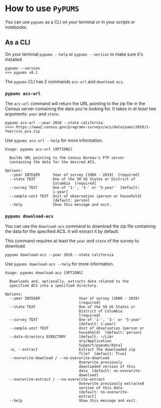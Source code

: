 # How to use `PyPUMS`

You can use `pypums` as a CLI on your terminal or in your scripts or notebooks.

## As a CLI

On your terminal `pypums --help` or `pypums --version` to make sure it's installed 

```shell
pypums --version
>>> pypums v0.1
```

The `pypums` CLI has 2 commands `acs-url` and `download-acs`.

### `pypums acs-url`
The `acs-url` command will return the URL pointing to the zip file in the Census server containing the data you're looking for. It takes in _at least_ two arguments: `year` and `state`.

```shell
pypums acs-url --year 2018 --state california
>>>> https://www2.census.gov/programs-surveys/acs/data/pums/2018/1-Year/csv_pca.zip
```

Use `pypums acs-url --help` for more information.
```plaintext
Usage: pypums acs-url [OPTIONS]

  Builds URL pointing to the Census Bureau's FTP server
  containing the data for the desired ACS.

Options:
  --year INTEGER      Year of survey (2000 - 2019)  [required]
  --state TEXT        One of the 50 US States or District of
                      Columbia  [required]
  --survey TEXT       One of '1-', '3-' or '5-year'  [default:
                      1-year]
  --sample-unit TEXT  Unit of observation (person or household)
                      [default: person]
  --help              Show this message and exit.
```

### `pypums download-acs`
You can use the `download-acs` command to download the zip file containing the data for the specified ACS. It will extract it by default. 

This command requires at least the `year` and `state` of the survey to download.

```shell
pypums download-acs --year 2018 --state california
```

Use `pypums download-acs --help` for more information.
```plaintext
Usage: pypums download-acs [OPTIONS]

  Downloads and, optionally, extracts data related to the
  specified ACS into a specified directory.

Options:
  --year INTEGER                  Year of survey (2000 - 2019)
                                  [required]
  --state TEXT                    One of the 50 US States or
                                  District of Columbia
                                  [required]
  --survey TEXT                   One of '1-', '3-' or '5-year'
                                  [default: 1-year]
  --sample-unit TEXT              Unit of observation (person or
                                  household)  [default: person]
  --data-directory DIRECTORY      [default: ~/Libr
                                  ary/Application
                                  Support/pypums/data]
  -e, --extract                   Extract the downloaded zip
                                  file?  [default: True]
  --overwrite-download / --no-overwrite-download
                                  Overwrite previously
                                  downloaded version of this
                                  data  [default: no-overwrite-
                                  download]
  --overwrite-extract / --no-overwrite-extract
                                  Overwrite previously extracted
                                  version of this data
                                  [default: no-overwrite-
                                  extract]
  --help                          Show this message and exit.
```